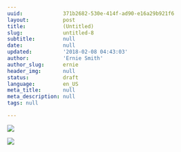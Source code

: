 ```yaml
---
uuid:             371b2682-530e-414f-ad90-e16a29b921f6
layout:           post
title:            (Untitled)
slug:             untitled-8
subtitle:         null
date:             null
updated:          '2018-02-08 04:43:03'
author:           'Ernie Smith'
author_slug:      ernie
header_img:       null
status:           draft
language:         en_US
meta_title:       null
meta_description: null
tags: null

---
```


![](https://tedium.imgix.net/2018/01/triangles_topleft-1.png)

![](https://tedium.imgix.net/2018/02/thewell-bw.png)
